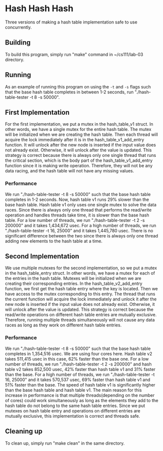 # Hash Hash Hash

Three versions of making a hash table implementation safe to use concurrently.

## Building

To build this program, simply run "make" command in ~/cs111/lab-03 directory.

## Running

As an example of running this program on using the `-t` and `-s` flags such that the base hash table completes in between 1-2 seconds, run "./hash-table-tester -t 8 -s 50000".


## First Implementation

For the first implementation, we put a mutex in the hash_table_v1 struct. In other words, we have a single mutex for the entire hash table. The mutex will be initialized when we are creating the hash table. Then each thread will acquire the lock immediately after it is in the hash_table_v1_add_entry function. It will unlock after the new node is inserted if the input value does not already exist. Otherwise, it will unlock after the value is updated. This strategy is correct because there is always only one single thread that runs the critical section, which is the body part of the hash_table_v1_add_entry function since it is making write operation. Therefore, they will not be any data racing, and the hash table will not have any missing values. 

### Performance

We run "./hash-table-tester -t 8 -s 50000" such that the base hash table completes in 1-2 seconds. Now, hash table v1 runs 29% slower than the base hash table. Hash table v1 only uses one single mutex to solve the data races. Since there is always only one thread that performs the read/write operation and handles threads take time, it is slower than the base hash table. For a low number of threads, we run "./hash-table-tester -t 2 -s 200000" and it takes 1,434,672 usec. For a high number of threads, we run "./hash-table-tester -t 16, 25000" and it takes 1,445,780 usec. There is no significant difference between the two since there is always only one thread adding new elements to the hash table at a time.

## Second Implementation

We use multiple mutexes for the second implementation, so we put a mutex in the hash_table_entry struct. In other words, we have a mutex for each of the entries in the hash table. Mutexes will be initialized when we are creating their corresponding entries. In the hash_table_v2_add_entry function, we first get the hash table entry where the key is located. Then we have access to the mutex corresponding to this entry. The thread that runs the current function will acquire the lock immediately and unlock it after the new node is inserted if the input value does not already exist. Otherwise, it will unlock after the value is updated. This strategy is correct because the read/write operations on different hash table entries are mutually exclusive. Therefore, running multiple threads simultaneously will not cause any data races as long as they work on different hash table entries.

### Performance

We run "./hash-table-tester -t 8 -s 50000" such that the base hash table completes in 1,354,516 usec. We are using four cores here. Hash table v2 takes 511,415 usec in this case, 62% faster than the base one. For a low number of threads, we run "./hash-table-tester -t 2 -s 200000" and hash table v2 takes 852,500 usec, 42% faster than hash table v1  and 31% faster than the base. For a high number of threads, we run "./hash-table-tester -t 16, 25000" and it takes 570,537 usec, 69% faster than hash table v1 and 51% faster than the base. The speed of hash table v1 is significantly higher than the base hash table and hash table v1. The main reason for this increase in performance is that multiple threads(depending on the number of cores) could work simultaneously as long as the elements they add to the hash table do not belong to the same hash table entries. Since we put mutexes on hash table entry and operations on different entries are mutually exclusive, this implementation is correct and threads safe. 

## Cleaning up

To clean up, simply run "make clean" in the same directory.
